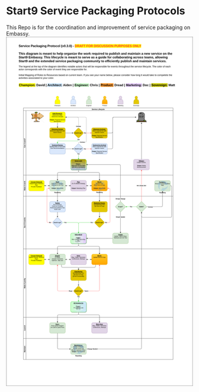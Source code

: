 # Start9 Service Packaging Protocols
This Repo is for the coordination and improvement of service packaging on Embassy.
![Service Packaging Protocol](service-packaging-protocol.drawio.png)
